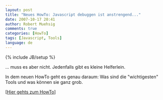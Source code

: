 ```yaml
---
layout: post
title: "Neues HowTo: Javascript debuggen ist anstrengend..."
date: 2007-10-17 20:41
author: Robert Muehsig
comments: true
categories: [HowTo]
tags: [Javascript, Tools]
language: de
---
```

{% include JB/setup %}
<p>... muss es aber nicht. Jedenfalls gibt es kleine Helferlein.</p> <p>In dem neuen HowTo geht es genau daraum: Was sind die "wichtigesten" Tools und was können sie ganz grob.</p> <p>[<a href="{{BASE_PATH}}/artikel/howto-webanwendung-debuggen-javascript-html-debuggen-mit-den-entsprechenden-tools/">Hier gehts zum HowTo</a>]</p>
